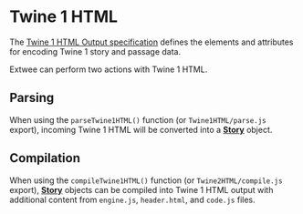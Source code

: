 # Twine 1 HTML

The [Twine 1 HTML Output specification](https://github.com/iftechfoundation/twine-specs/blob/master/twine-1-htmloutput-doc.md) defines the elements and attributes for encoding Twine 1 story and passage data.

Extwee can perform two actions with Twine 1 HTML.

## Parsing

When using the `parseTwine1HTML()` function (or `Twine1HTML/parse.js` export), incoming Twine 1 HTML will be converted into a [**Story**](/objects/story.md) object.

## Compilation

When using the `compileTwine1HTML()` function (or `Twine2HTML/compile.js` export), [**Story**](/objects/story.md) objects can be compiled into Twine 1 HTML output with additional content from `engine.js`, `header.html`, and `code.js` files.
